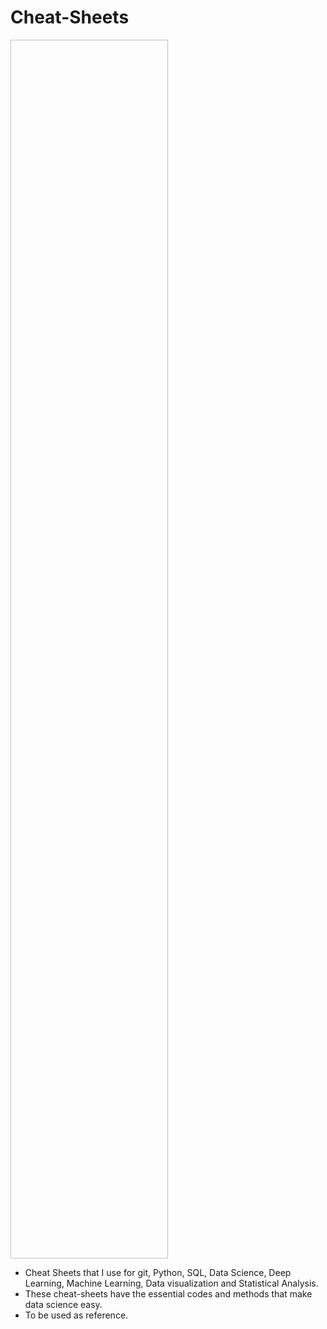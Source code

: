 # Cheat-Sheets

<img srd="https://github.com/navi1910/Cheat-Sheets/blob/master/cheat_sheets.png" width=50% height=50%>

- Cheat Sheets that I use for git, Python, SQL, Data Science, Deep Learning, Machine Learning, Data visualization and Statistical Analysis.
- These cheat-sheets have the essential codes and methods that make data science easy. 
- To be used as reference.
